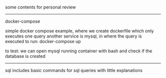 some contents for personal review

*****
docker-compose 

simple docker compose example, where we create dockerfile which only executes one query
another service is mysql, in where the query is executed
to run:
docker-compose up

to test:
we can open mysql running container with bash and check if the database is created

***
sql includes basic commands for sql queries with little explanations

